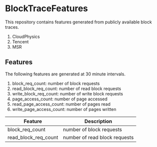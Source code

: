 # BlockTraceFeatures
This repository contains features generated from publicly available block traces. 

1. CloudPhysics 
2. Tencent 
3. MSR 

## Features
The following features are generated at 30 minute intervals. 

1. block_req_count: number of block requests 
2. read_block_req_count: number of read block requests 
3. write_block_req_count: number of write block requests 
4. page_access_count: number of page accessed 
5. read_page_access_count: number of pages read 
6. write_page_access_count: number of pages written 


| Feature      | Description |
| ----------- | ----------- |
| block_req_count      | number of block requests     |
| read_block_req_count   | number of  read block requests |
